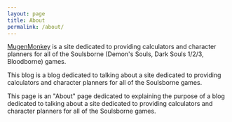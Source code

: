```yaml
---
layout: page
title: About
permalink: /about/
---
```


[MugenMonkey](https://mugenmonkey.com) is a site dedicated to providing calculators and character planners
for all of the Soulsborne (Demon's Souls, Dark Souls 1/2/3, Bloodborne) games.

This blog is a blog dedicated to talking about a site dedicated to providing
calculators and character planners for all of the Soulsborne games.

This page is an "About" page dedicated to explaining the purpose of a blog dedicated
to talking about a site dedicated to providing calculators and character planners
for all of the Soulsborne games.
